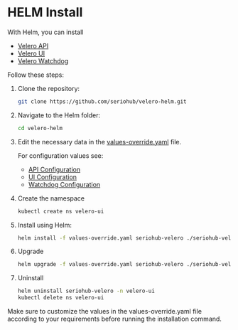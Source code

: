 # HELM Install

With Helm, you can install
- [Velero API](https://github.com/seriohub/velero-api)
- [Velero UI](https://github.com/seriohub/velero-ui)
- [Velero Watchdog](https://github.com/seriohub/velero-watchdog)

Follow these steps:

1. Clone the repository:

    ``` bash
    git clone https://github.com/seriohub/velero-helm.git
    ```

2. Navigate to the Helm folder:

    ``` bash
    cd velero-helm
    ```

3. Edit the necessary data in the [values-override.yaml](values-override.yaml) file.

    For configuration values see:
    - [API Configuration](https://github.com/seriohub/velero-api#configuration)
    - [UI Configuration](https://github.com/seriohub/velero-ui#configuration)
    - [Watchdog Configuration](https://github.com/seriohub/velero-watchdog#configuration)

4. Create the namespace

    ``` bash
    kubectl create ns velero-ui
    ```

5. Install using Helm:

    ``` bash
    helm install -f values-override.yaml seriohub-velero ./seriohub-velero/ -n velero-ui
    ```

6. Upgrade

    ``` bash
    helm upgrade -f values-override.yaml seriohub-velero ./seriohub-velero/ -n velero-ui
    ```

7. Uninstall

    ``` bash
    helm uninstall seriohub-velero -n velero-ui
    kubectl delete ns velero-ui
    ```

Make sure to customize the values in the values-override.yaml file according to your requirements before running the installation command.
